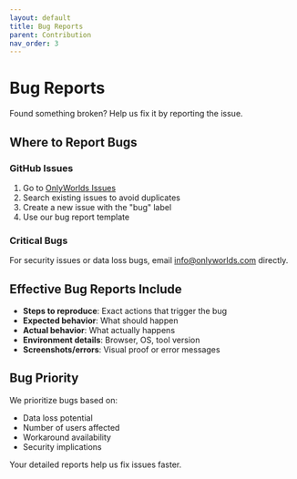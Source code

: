 ```yaml
---
layout: default
title: Bug Reports
parent: Contribution
nav_order: 3
---
```


# Bug Reports

Found something broken? Help us fix it by reporting the issue.

## Where to Report Bugs

### GitHub Issues
1. Go to [OnlyWorlds Issues](https://github.com/OnlyWorlds/OnlyWorlds/issues)
2. Search existing issues to avoid duplicates
3. Create a new issue with the "bug" label
4. Use our bug report template

### Critical Bugs
For security issues or data loss bugs, email [info@onlyworlds.com](mailto:info@onlyworlds.com) directly.

## Effective Bug Reports Include

- **Steps to reproduce**: Exact actions that trigger the bug
- **Expected behavior**: What should happen
- **Actual behavior**: What actually happens
- **Environment details**: Browser, OS, tool version
- **Screenshots/errors**: Visual proof or error messages

## Bug Priority

We prioritize bugs based on:
- Data loss potential
- Number of users affected
- Workaround availability
- Security implications

Your detailed reports help us fix issues faster.